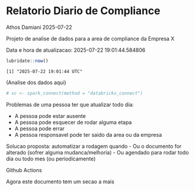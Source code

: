 # Relatorio Diario de Compliance
Athos Damiani
2025-07-22

Projeto de analise de dados para a area de compliance da Empresa X

Data e hora de atualizacao: 2025-07-22 19:01:44.584806

``` r
lubridate::now()
```

    [1] "2025-07-22 19:01:44 UTC"

(Analise dos dados aqui)

``` r
# sc <- spark_connect(method = "databricks_connect")
```

Problemas de uma pessoa ter que atualizar todo dia:

-   A pessoa pode estar ausente
-   A pessoa pode esquecer de rodar alguma etapa
-   A pessoa pode errar
-   A pessoa responsavel pode ter saido da area ou da empresa

Solucao proposta: automatizar a rodagem quando - Ou o documento for
alterado (sofrer alguma mudanca/melhoria) - Ou agendado para rodar todo
dia ou todo mes (ou periodicamente)

Github Actions

Agora este documento tem um secao a mais
